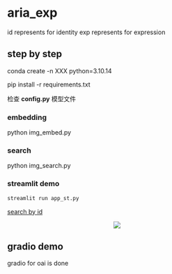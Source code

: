 # aria_exp

id represents for identity
exp represents for expression


## step by step
conda create -n XXX python=3.10.14

pip install -r requirements.txt 

检查 **config.py** 模型文件

### embedding
python img_embed.py

### search

python img_search.py

### streamlit demo
```bash
streamlit run app_st.py
```
[search by id](https://github.com/LC1332/Suzumiya-Diffusion-Learning/tree/main/aria_exp/id.png)

<p align="center">
    <img src="https://github.com/LC1332/Suzumiya-Diffusion-Learning/blob/main/aria_exp/id.png">
</p>

## gradio demo

gradio for oai is done
